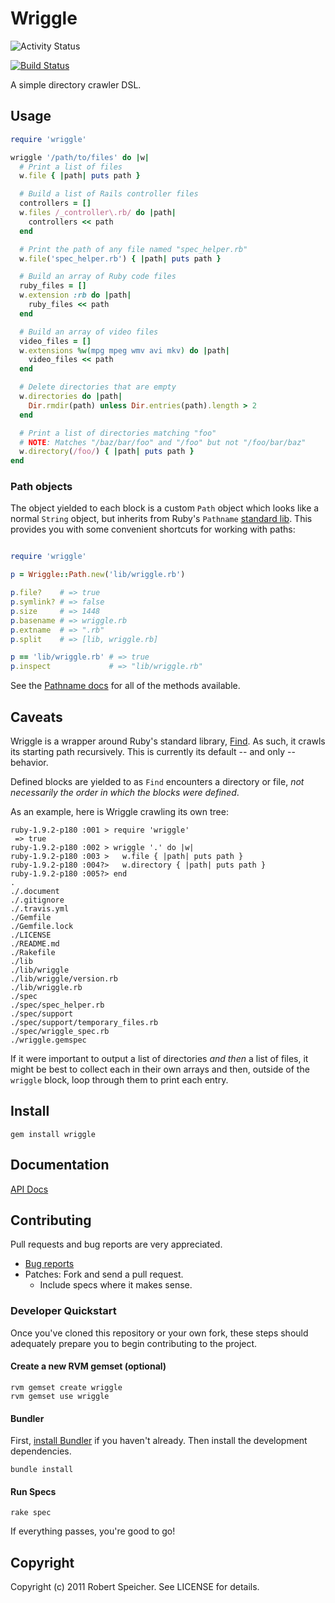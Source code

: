 # Wriggle 

![Activity Status](http://stillmaintained.com/tsigo/wriggle.png)

[![Build Status](https://secure.travis-ci.org/tsigo/wriggle.png?branch=master)](http://travis-ci.org/tsigo/wriggle)

A simple directory crawler DSL.

## Usage

``` ruby
require 'wriggle'

wriggle '/path/to/files' do |w|
  # Print a list of files
  w.file { |path| puts path }

  # Build a list of Rails controller files
  controllers = []
  w.files /_controller\.rb/ do |path|
    controllers << path
  end

  # Print the path of any file named "spec_helper.rb"
  w.file('spec_helper.rb') { |path| puts path }

  # Build an array of Ruby code files
  ruby_files = []
  w.extension :rb do |path|
    ruby_files << path
  end

  # Build an array of video files
  video_files = []
  w.extensions %w(mpg mpeg wmv avi mkv) do |path|
    video_files << path
  end

  # Delete directories that are empty
  w.directories do |path|
    Dir.rmdir(path) unless Dir.entries(path).length > 2
  end

  # Print a list of directories matching "foo"
  # NOTE: Matches "/baz/bar/foo" and "/foo" but not "/foo/bar/baz"
  w.directory(/foo/) { |path| puts path }
end
```

### Path objects

The object yielded to each block is a custom `Path` object which looks like a
normal `String` object, but inherits from Ruby's `Pathname` [standard
lib](http://www.ruby-doc.org/stdlib-1.9.3/libdoc/pathname/rdoc/Pathname.html).
This provides you with some convenient shortcuts for working with paths:

``` ruby

require 'wriggle'

p = Wriggle::Path.new('lib/wriggle.rb')

p.file?    # => true
p.symlink? # => false
p.size     # => 1448
p.basename # => wriggle.rb
p.extname  # => ".rb"
p.split    # => [lib, wriggle.rb]

p == 'lib/wriggle.rb' # => true
p.inspect             # => "lib/wriggle.rb"
```

See the [Pathname
docs](http://www.ruby-doc.org/stdlib-1.9.3/libdoc/pathname/rdoc/Pathname.html)
for all of the methods available.

## Caveats

Wriggle is a wrapper around Ruby's standard library,
[Find](http://ruby-doc.org/stdlib/libdoc/find/rdoc/index.html). As such, it
crawls its starting path recursively. This is currently its default -- and only
-- behavior.

Defined blocks are yielded to as `Find` encounters a directory or file, *not
necessarily the order in which the blocks were defined*.

As an example, here is Wriggle crawling its own tree:

    ruby-1.9.2-p180 :001 > require 'wriggle'
     => true
    ruby-1.9.2-p180 :002 > wriggle '.' do |w|
    ruby-1.9.2-p180 :003 >   w.file { |path| puts path }
    ruby-1.9.2-p180 :004?>   w.directory { |path| puts path }
    ruby-1.9.2-p180 :005?> end
    .
    ./.document
    ./.gitignore
    ./.travis.yml
    ./Gemfile
    ./Gemfile.lock
    ./LICENSE
    ./README.md
    ./Rakefile
    ./lib
    ./lib/wriggle
    ./lib/wriggle/version.rb
    ./lib/wriggle.rb
    ./spec
    ./spec/spec_helper.rb
    ./spec/support
    ./spec/support/temporary_files.rb
    ./spec/wriggle_spec.rb
    ./wriggle.gemspec

If it were important to output a list of directories *and then* a list of
files, it might be best to collect each in their own arrays and then, outside
of the `wriggle` block, loop through them to print each entry.

## Install

    gem install wriggle

## Documentation

[API Docs](http://rdoc.info/github/tsigo/wriggle/master/Wriggle)

## Contributing

Pull requests and bug reports are very appreciated.

* [Bug reports](https://github.com/tsigo/wriggle/issues)
* Patches: Fork and send a pull request.
  * Include specs where it makes sense.

### Developer Quickstart

Once you've cloned this repository or your own fork, these steps should
adequately prepare you to begin contributing to the project.

#### Create a new RVM gemset (optional)

    rvm gemset create wriggle
    rvm gemset use wriggle

#### Bundler

First, [install Bundler](https://github.com/carlhuda/bundler) if you haven't
already. Then install the development dependencies.

    bundle install

#### Run Specs

    rake spec

If everything passes, you're good to go!

## Copyright

Copyright (c) 2011 Robert Speicher. See LICENSE for details.
